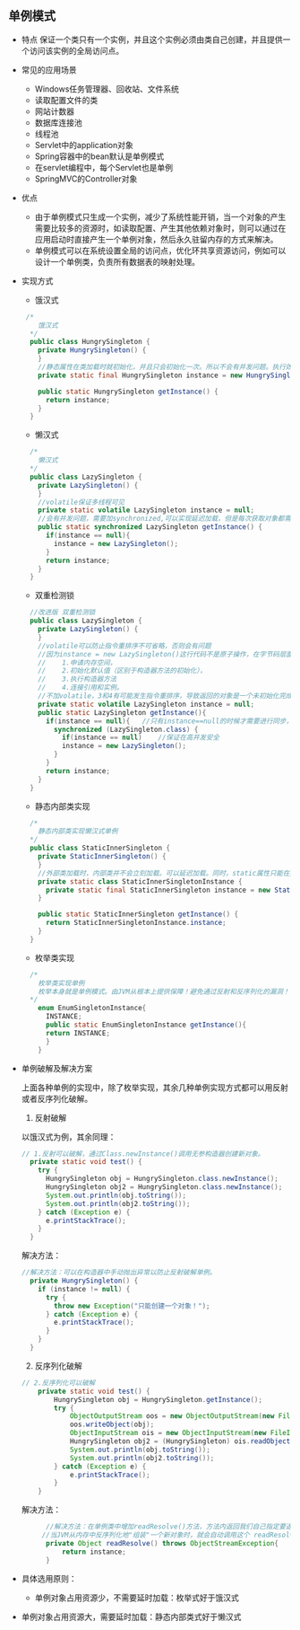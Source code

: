 ## 单例模式
- 特点
  保证一个类只有一个实例，并且这个实例必须由类自己创建，并且提供一个访问该实例的全局访问点。

- 常见的应用场景
  + Windows任务管理器、回收站、文件系统
  + 读取配置文件的类
  + 网站计数器
  + 数据库连接池
  + 线程池
  + Servlet中的application对象
  + Spring容器中的bean默认是单例模式
  + 在servlet编程中，每个Servlet也是单例
  + SpringMVC的Controller对象
  
- 优点
  + 由于单例模式只生成一个实例，减少了系统性能开销，当一个对象的产生需要比较多的资源时，如读取配置、产生其他依赖对象时，则可以通过在应用启动时直接产生一个单例对象，然后永久驻留内存的方式来解决。
  + 单例模式可以在系统设置全局的访问点，优化环共享资源访问，例如可以设计一个单例类，负责所有数据表的映射处理。
  
- 实现方式

  - 饿汉式

  ```java
   /*
      饿汉式
    */
    public class HungrySingleton {
      private HungrySingleton() {
      }    
      //静态属性在类加载时就初始化，并且只会初始化一次。所以不会有并发问题。执行效率较高，但是 不能实现延迟加载。
      private static final HungrySingleton instance = new HungrySingleton();
  
      public static HungrySingleton getInstance() {
        return instance;
      }
    }
  ```

  

  - 懒汉式

  ```java
    /*
      懒汉式
    */
    public class LazySingleton {
      private LazySingleton() {
      }	
      //volatile保证多线程可见
      private static volatile LazySingleton instance = null;
      //会有并发问题，需要加synchronized,可以实现延迟加载，但是每次获取对象都需要同步，效率低
      public static synchronized LazySingleton getInstance() {
        if(instance == null){
          instance = new LazySingleton();
        }
        return instance;
      }
    }
  ```

  

  - 双重检测锁

  ```java
    //改进版 双重检测锁
    public class LazySingleton {
      private LazySingleton() {
      }	
      //volatile可以防止指令重排序不可省略，否则会有问题
      //因为instance = new LazySingleton()这行代码不是原子操作，在字节码层面会分成4个阶段：
      //	1.申请内存空间，
      //	2.初始化默认值（区别于构造器方法的初始化），
      //	3.执行构造器方法
      //	4.连接引用和实例。
      //不加volatile，3和4有可能发生指令重排序，导致返回的对象是一个未初始化完成的对象，导致后续运行错误。
      private static volatile LazySingleton instance = null;
      public static LazySingleton getInstance(){
        if(instance == null){	//只有instance==null的时候才需要进行同步，提高效率
          synchronized (LazySingleton.class) {
            if(instance == null)	//保证在高并发安全
            instance = new LazySingleton();
          }
        }
        return instance;
      }
    }
  ```

  

  - 静态内部类实现

  ```java
  	/*
      静态内部类实现懒汉式单例
    */
    public class StaticInnerSingleton {
      private StaticInnerSingleton() {
      }
      //外部类加载时，内部类并不会立刻加载。可以延迟加载。同时，static属性只能在类加载时加载一次，所以也不存在并发问题。
      private static class StaticInnerSingletonInstance {
        private static final StaticInnerSingleton instance = new StaticInnerSingleton();
      }
  
      public static StaticInnerSingleton getInstance() {
        return StaticInnerSingletonInstance.instance;
      }
    }
  ```

  

  - 枚举类实现

  ```java
  	/*
      枚举类实现单例
      枚举本身就是单例模式。由JVM从根本上提供保障！避免通过反射和反序列化的漏洞！
    */
      enum EnumSingletonInstance{
        INSTANCE;
        public static EnumSingletonInstance getInstance(){
      	return INSTANCE;
        }
      }
  ```

- 单例破解及解决方案

  上面各种单例的实现中，除了枚举实现，其余几种单例实现方式都可以用反射或者反序列化破解。

  1. 反射破解 

    以饿汉式为例，其余同理：

    ```java
    // 1.反射可以破解，通过Class.newInstance()调用无参构造器创建新对象。
      private static void test() {
        try {
          HungrySingleton obj = HungrySingleton.class.newInstance();
          HungrySingleton obj2 = HungrySingleton.class.newInstance();
          System.out.println(obj.toString());
          System.out.println(obj2.toString());
        } catch (Exception e) {
          e.printStackTrace();
        }
      }
    ```
    
    解决方法：

    ```java
    //解决方法：可以在构造器中手动抛出异常以防止反射破解单例。
      private HungrySingleton() {
        if (instance != null) {
          try {
            throw new Exception("只能创建一个对象！");
          } catch (Exception e) {
            e.printStackTrace();
          }
        }
      }
    ```

  

  2. 反序列化破解

    ```java
  	// 2.反序列化可以破解
     	private static void test() {
     		HungrySingleton obj = HungrySingleton.getInstance();
     		try {
     			ObjectOutputStream oos = new ObjectOutputStream(new FileOutputStream("D:/1.txt"));
     			oos.writeObject(obj);
     			ObjectInputStream ois = new ObjectInputStream(new FileInputStream("D:/1.txt"));
     			HungrySingleton obj2 = (HungrySingleton) ois.readObject();
     			System.out.println(obj.toString());
     			System.out.println(obj2.toString());
     		} catch (Exception e) {
     			e.printStackTrace();
     		}
     	}
    ```
    
     解决方法：
    
  ```java
     	//解决方法：在单例类中增加readResolve()方法，方法内返回我们自己指定要返回的对象。
       //当JVM从内存中反序列化地"组装"一个新对象时，就会自动调用这个 readResolve方法来返回我们指定好的对象了，单例规则也就得到了保证。
     	private Object readResolve() throws ObjectStreamException{
     		return instance;
     	}
  ```
  
     

- 具体选用原则：
  
  - 单例对象占用资源少，不需要延时加载：枚举式好于饿汉式  
- 单例对象占用资源大，需要延时加载：静态内部类式好于懒汉式